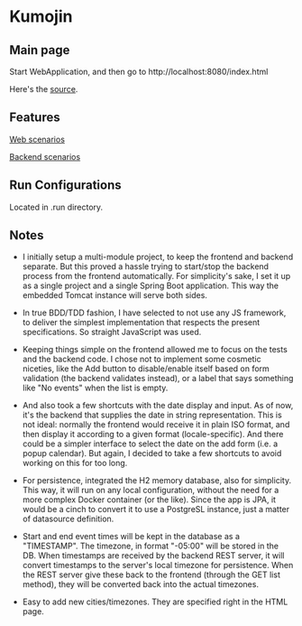 # Kumojin

## Main page

Start WebApplication, and then go to http://localhost:8080/index.html

Here's the [source](src/main/resources/static/index.html).

## Features

[Web scenarios](src/features/frontend/web.feature)

[Backend scenarios](src/features/backend/backend.feature)

## Run Configurations

Located in .run directory.

## Notes

* I initially setup a multi-module project, to keep the frontend and backend separate. But this proved a hassle trying
  to start/stop the backend process from the frontend automatically. For simplicity's sake, I set it up as a single
  project and a single Spring Boot application. This way the embedded Tomcat instance will serve both sides.

* In true BDD/TDD fashion, I have selected to not use any JS framework, to deliver the simplest implementation that
  respects the present specifications. So straight
  JavaScript was used.

* Keeping things simple on the frontend allowed me to focus on the tests and the backend code. I chose not to implement
  some cosmetic niceties, like the Add button to disable/enable itself based on form validation (the backend validates
  instead), or a label that says something like "No events" when the list is empty.

* And also took a few shortcuts with the date display and input. As of now, it's the backend that supplies the date in
  string representation. This is not ideal: normally the frontend would receive it in plain ISO format, and then display
  it according to a given format (locale-specific). And there could be a simpler interface to select the date on the add
  form (i.e. a popup calendar). But again, I decided to take a few shortcuts to avoid working on this for too long.

* For persistence, integrated the H2 memory database, also for simplicity. This way, it will run on any local
  configuration, without the need for a more complex Docker container (or the like). Since the app is JPA, it would be a
  cinch to convert it to use a PostgreSL instance, just a matter of datasource definition.

* Start and end event times will be kept in the database as a "TIMESTAMP". The timezone, in format "-05:00" will be
  stored in the DB. When timestamps are received by the backend REST server, it will convert timestamps to the server's
  local timezone for persistence. When the REST server give these back to the frontend (through the GET list method),
  they will be
  converted back into the actual timezones.

* Easy to add new cities/timezones. They are specified right in the HTML page.